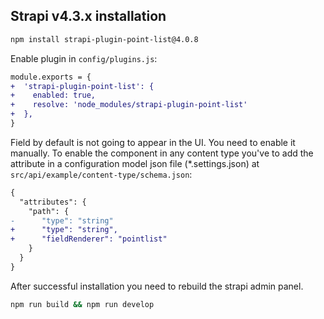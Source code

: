 ## Strapi v4.3.x installation

```bash
npm install strapi-plugin-point-list@4.0.8
```

Enable plugin in `config/plugins.js`:

```diff
module.exports = {
+  'strapi-plugin-point-list': {
+    enabled: true,
+    resolve: 'node_modules/strapi-plugin-point-list'
+  },
}
```

Field by default is not going to appear in the UI. You need to enable it manually. To enable the component in any content type you've to add the attribute in a configuration model json file (*.settings.json) at `src/api/example/content-type/schema.json`:

```diff
{
  "attributes": {
    "path": {
-      "type": "string"
+      "type": "string",
+      "fieldRenderer": "pointlist"
    }
  }
}
```

After successful installation you need to rebuild the strapi admin panel.

```bash
npm run build && npm run develop
```
